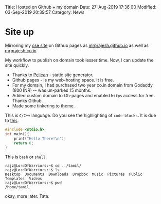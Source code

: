 Title: Hosted on Github + my domain
Date: 27-Aug-2019 17:36:00
Modified: 03-Sep-2019 20:39:57
Category: News

# Site up
Mirroring my [cse site](https://www.cse.iitm.ac.in/~mrprajesh/) on Github pages as [mrprajesh.github.io](http://mrprajesh.github.io) as well as [mrprajesh.co.in](http://mrprajesh.co.in)

My workflow to publish on domain took lesser time. Now, I can update the site quickly.

- Thanks to [Pelican](https://blog.getpelican.com/) - static site generator.
- Github pages - is my web-hosting space. It is free.
- For my domain, I had purchased two year co.in domain from Godaddy (800 INR) -- was un-parked 15 months.
- Added custom domain to Gh-pages and enabled `https` access for free. Thanks Github.
- Made some tinkering to theme.


This is `C/C++` language. Do you see the highlighting of `code blocks`.
It is due to [this](https://python-markdown.github.io/extensions/code_hilite/).

```c
#include <stdio.h>
int main(){
	print("Hello There!\n");
	return 0;
}
```

This is `bash` or `shell `
```shell
rajz@LordOfWarriors:~$ cd ../tamil/
rajz@LordOfWarriors:~$ ls
Desktop  Documents  Downloads  Dropbox  Music  Pictures  Public  Templates  Videos
rajz@LordOfWarriors:~$ pwd
/home/tamil
```


okay, more later. Tata.

